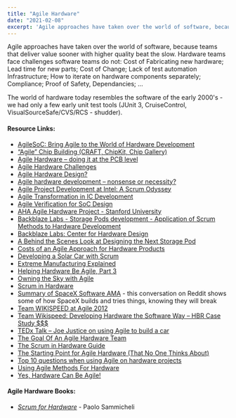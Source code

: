 ```yaml
---
title: "Agile Hardware"
date: "2021-02-08"
excerpt: 'Agile approaches have taken over the world of software, because teams that deliver value'
---
```


Agile approaches have taken over the world of software, because teams that deliver value sooner with higher quality beat the slow. Hardware teams face challenges software teams do not: Cost of Fabricating new hardware; Lead time for new parts; Cost of Change; Lack of test automation Infrastructure; How to iterate on hardware components separately; Compliance; Proof of Safety, Dependancies; ...

The world of hardware today resembles the software of the early 2000's - we had only a few early unit test tools (JUnit 3, CruiseControl, VisualSourceSafe/CVS/RCS - shudder).

#### Resource Links:

- [AgileSoC: Bring Agile to the World of Hardware Development](http://agilesoc.com/)
- [“Agile” Chip Building (CRAFT, ChipKit, Chip Gallery)](https://vlsiarch.eecs.harvard.edu/agile-chip-building-craft-chipkit-chip-gallery)
- [Agile Hardware – doing it at the PCB level](https://innovel.net/agile-hardware-design-mindset/)
- [Agile Hardware Challenges](https://flashdev.org/agile-hardware-challenges/)
- [Agile Hardware Design?](https://christoph.ruegg.name/blog/agile-hardware-design.html)
- [Agile hardware development – nonsense or necessity?](https://www.eetimes.com/agile-hardware-development-nonsense-or-necessity/)
- [Agile Project Development at Intel: A Scrum Odyssey](https://scrumtrainingseries.com/Intel-case-study.pdf)
- [Agile Transformation in IC Development](https://agilesoc.com/articles/agile-transformation-in-ic-development/)
- [Agile Verification for SoC Design](https://www.eetimes.com/agile-verification-for-soc-design/)
- [AHA Agile Hardware Project - Stanford University](https://aha.stanford.edu/)
- [Backblaze Labs - Storage Pods development - Application of Scrum Methods to Hardware Development](https://www.backblaze.com/blog/wp-content/uploads/2015/08/Scrum-for-Hardware-Development-V3.pdf)
- [Backblaze Labs: Center for Hardware Design](https://www.backblaze.com/blog/backblaze-labs-hardware-design/)
- [A Behind the Scenes Look at Designing the Next Storage Pod](https://www.backblaze.com/blog/designing-the-next-storage-pod/)
- [Costs of an Agile Approach for Hardware Products](https://www.jrothman.com/mpd/2020/01/costs-of-an-agile-approach-for-hardware-products/)
- [Developing a Solar Car with Scrum](https://www.infoq.com/news/2015/12/developing-solar-car-scrum/)
- [Extreme Manufacturing Explained](https://saat-network.ch/2013/06/extreme-manufacturing-explained/)
- [Helping Hardware Be Agile, Part 3](https://www.jrothman.com/mpd/agile/2015/12/helping-hardware-be-agile-part-3/)
- [Owning the Sky with Agile](https://www.scruminc.com/wp-content/uploads/2015/09/Release-version_Owning-the-Sky-with-Agile.pdf)
- [Scrum in Hardware](https://huddle.eurostarsoftwaretesting.com/resources/agile-testing/scrum-in-hardware/)
- [Summary of SpaceX Software AMA](https://www.reddit.com/r/spacex/comments/nd9ipw/summary_of_spacex_software_ama/) - this conversation on Reddit shows some of how SpaceX builds and tries things, knowing they will break
- [Team WIKISPEED at Agile 2012](https://www.leadingagile.com/2012/08/team-wikispeed-agile-2012/)
- [Team Wikispeed: Developing Hardware the Software Way – HBR Case Study $$$](https://store.hbr.org/product/team-wikispeed-developing-hardware-the-software-way/es1391?sku=ES1391-PDF-ENG)
- [TEDx Talk – Joe Justice on using Agile to build a car](https://www.youtube.com/watch?v=x8jdx-lf2Dw)
- [The Goal Of An Agile Hardware Team](https://agilesoc.com/2014/10/08/the-goal-of-an-agile-hardware-team/)
- [The Scrum in Hardware Guide](https://www.scruminc.com/scrum-in-hardware-guide/)
- [The Starting Point for Agile Hardware (That No One Thinks About)](https://agilesoc.com/2014/11/10/the-starting-point-for-agile-hardware-that-no-one-thinks-about/)
- [Top 10 questions when using Agile on hardware projects](http://maccherone.com/larry/2010/02/23/top-10-questions-when-using-agile-on-hardware-projects/)
- [Using Agile Methods For Hardware](https://semiengineering.com/using-agile-methods-for-hardware/)
- [Yes, Hardware Can Be Agile!](https://www.infoq.com/articles/hardware-can-be-agile/)

#### Agile Hardware Books:

- [_Scrum for Hardware_](https://leanpub.com/Scrum-for-Hardware) - Paolo Sammicheli
